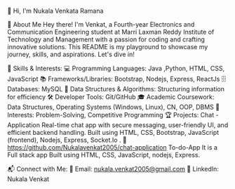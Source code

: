 
👋 Hi, I'm Nukala Venkata Ramana
      
📌 About Me
Hey there! I'm Venkat, a Fourth-year Electronics and Communication Engineering student at Marri Laxman Reddy Institute of Technology and Management with a passion for coding and crafting innovative solutions. This README is my playground to showcase my journey, skills, and aspirations. Let's dive in!

🚀 Skills & Interests:
💻 Programming Languages: Java ,Python, HTML, CSS, JavaScript
📚 Frameworks/Libraries: Bootstrap, Nodejs, Express, ReactJs
🗄️ Databases: MySQL
🧩 Data Structures & Algorithms: Structuring information for efficiency
🛠️ Developer Tools: Git/GitHub
🎓 Academic Coursework: Data Structures, Operating Systems (Windows, Linux), CN, OOP, DBMS
🎯 Interests: Problem-Solving, Competitive Programming
🏆 Projects:
Chat - Application
Real-time chat app with secure messaging, user-friendly UI, and efficient backend handling.
Built using HTML, CSS, Bootstrap, JavaScript (frontend), Nodejs, Express, Socket.Io .
🔗 https://github.com/Nukalavenkat2005/chat-application
To-do-App
It is a Full stack app
Built using HTML, CSS, JavaScript, nodejs, Express.

📬 Connect with Me:
📧 Email: nukala.venkat2005@gmail.com
💼 LinkedIn: Nukala Venkat



